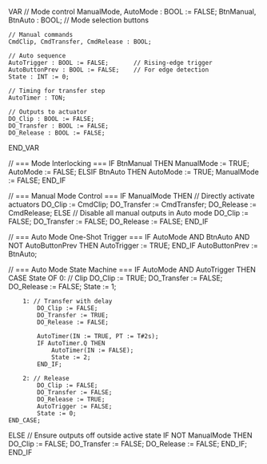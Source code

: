 VAR
    // Mode control
    ManualMode, AutoMode : BOOL := FALSE;
    BtnManual, BtnAuto : BOOL;         // Mode selection buttons

    // Manual commands
    CmdClip, CmdTransfer, CmdRelease : BOOL;

    // Auto sequence
    AutoTrigger : BOOL := FALSE;       // Rising-edge trigger
    AutoButtonPrev : BOOL := FALSE;    // For edge detection
    State : INT := 0;

    // Timing for transfer step
    AutoTimer : TON;

    // Outputs to actuator
    DO_Clip : BOOL := FALSE;
    DO_Transfer : BOOL := FALSE;
    DO_Release : BOOL := FALSE;
END_VAR

// === Mode Interlocking ===
IF BtnManual THEN
    ManualMode := TRUE;
    AutoMode := FALSE;
ELSIF BtnAuto THEN
    AutoMode := TRUE;
    ManualMode := FALSE;
END_IF

// === Manual Mode Control ===
IF ManualMode THEN
    // Directly activate actuators
    DO_Clip := CmdClip;
    DO_Transfer := CmdTransfer;
    DO_Release := CmdRelease;
ELSE
    // Disable all manual outputs in Auto mode
    DO_Clip := FALSE;
    DO_Transfer := FALSE;
    DO_Release := FALSE;
END_IF

// === Auto Mode One-Shot Trigger ===
IF AutoMode AND BtnAuto AND NOT AutoButtonPrev THEN
    AutoTrigger := TRUE;
END_IF
AutoButtonPrev := BtnAuto;

// === Auto Mode State Machine ===
IF AutoMode AND AutoTrigger THEN
    CASE State OF
        0: // Clip
            DO_Clip := TRUE;
            DO_Transfer := FALSE;
            DO_Release := FALSE;
            State := 1;

        1: // Transfer with delay
            DO_Clip := FALSE;
            DO_Transfer := TRUE;
            DO_Release := FALSE;

            AutoTimer(IN := TRUE, PT := T#2s);
            IF AutoTimer.Q THEN
                AutoTimer(IN := FALSE);
                State := 2;
            END_IF;

        2: // Release
            DO_Clip := FALSE;
            DO_Transfer := FALSE;
            DO_Release := TRUE;
            AutoTrigger := FALSE;
            State := 0;
    END_CASE;
ELSE
    // Ensure outputs off outside active state
    IF NOT ManualMode THEN
        DO_Clip := FALSE;
        DO_Transfer := FALSE;
        DO_Release := FALSE;
    END_IF;
END_IF

